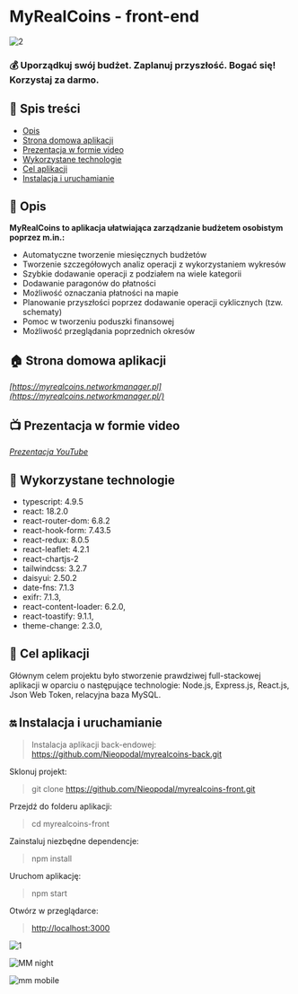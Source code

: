 # MyRealCoins - front-end

![2](https://user-images.githubusercontent.com/123494717/231288911-a7dddf12-7e41-4613-8cd4-0ab9e1acf9dc.jpg)

### 💰 Uporządkuj swój budżet. Zaplanuj przyszłość. Bogać się! Korzystaj za darmo. ###

## 📖 Spis treści

* [Opis](#-opis)
* [Strona domowa aplikacji](#-strona-domowa-aplikacji)
* [Prezentacja w formie video](#-prezentacja-w-formie-video)
* [Wykorzystane technologie](#-wykorzystane-technologie)
* [Cel aplikacji](#-cel-aplikacji)
* [Instalacja i uruchamianie](#-instalacja-i-uruchamianie)

## 🛫 Opis

**MyRealCoins to aplikacja ułatwiająca zarządzanie budżetem osobistym poprzez m.in.:**
+ Automatyczne tworzenie miesięcznych budżetów
+ Tworzenie szczegółowych analiz operacji z wykorzystaniem wykresów
+ Szybkie dodawanie operacji z podziałem na wiele kategorii
+ Dodawanie paragonów do płatności
+ Możliwość oznaczania płatności na mapie
+ Planowanie przyszłości poprzez dodawanie operacji cyklicznych (tzw. schematy)
+ Pomoc w tworzeniu poduszki finansowej
+ Możliwość przeglądania poprzednich okresów

## 🏠 Strona domowa aplikacji
*[https://myrealcoins.networkmanager.pl](https://myrealcoins.networkmanager.pl/)*

## 📺 Prezentacja w formie video
*[Prezentacja YouTube](https://www.youtube.com/watch?v=tmMuwFnOPEA)*

## 🔧 Wykorzystane technologie

+ typescript: 4.9.5
+ react: 18.2.0
+ react-router-dom: 6.8.2
+ react-hook-form: 7.43.5
+ react-redux: 8.0.5
+ react-leaflet: 4.2.1
+ react-chartjs-2
+ tailwindcss: 3.2.7
+ daisyui: 2.50.2
+ date-fns: 7.1.3
+ exifr: 7.1.3, 
+ react-content-loader: 6.2.0, 
+ react-toastify: 9.1.1, 
+ theme-change: 2.3.0,

## 🧿 Cel aplikacji

Głównym celem projektu było stworzenie prawdziwej full-stackowej aplikacji w oparciu o następujące technologie: Node.js, Express.js, React.js, Json Web Token, relacyjna baza MySQL.

## ‍🔛 Instalacja i uruchamianie

> Instalacja aplikacji back-endowej: https://github.com/Nieopodal/myrealcoins-back.git

Sklonuj projekt:

> git clone https://github.com/Nieopodal/myrealcoins-front.git

Przejdź do folderu aplikacji:

> cd myrealcoins-front

Zainstaluj niezbędne dependencje:

> npm install

Uruchom aplikację:

> npm start

Otwórz w przeglądarce:

> [http://localhost:3000](http://localhost:3000)

![1](https://user-images.githubusercontent.com/123494717/231288940-56810172-024e-481b-9ba0-5a3f384cc31d.jpg)

![MM night](https://github.com/Nieopodal/myrealcoins-front/assets/123494717/934990a8-fd69-4252-85e7-51b7267e64a2)

![mm mobile](https://github.com/Nieopodal/myrealcoins-front/assets/123494717/2f3350e1-ee0f-462a-8b62-aae095ca57c2)



